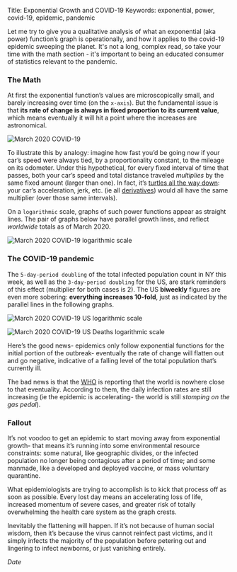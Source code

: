 Title: Exponential Growth and COVID-19
Keywords: exponential, power, covid-19, epidemic, pandemic

Let me try to give you a qualitative analysis of what an exponential (aka power) function’s graph is operationally,
and how it applies to the covid-19 epidemic sweeping the planet.  It's not a long, complex read, so take your time with the
math section - it's important to being an educated consumer of statistics relevant to the pandemic.

### The Math

At first the exponential function’s values are microscopically small, and barely increasing over time (on the `x-axis`).
But the fundamental issue is that **its rate of change is always in fixed proportion to its current value**,
which means eventually it will hit a point where the increases are astronomical.

![March 2020 COVID-19](../images/covid-march-2020-e.png)

To illustrate this by analogy: imagine how fast you’d be going now if your car’s speed were always tied,
by a proportionality constant, to the mileage on its odometer. Under this hypothetical, for every fixed interval of time that
passes, both your car’s speed and total distance traveled *multiplies* by the same fixed amount (larger than one). In fact, it’s
[turtles all the way down](https://en.wikipedia.org/wiki/Turtles_all_the_way_down): your car’s acceleration, jerk, etc.
(ie all [derivatives](https://en.wikipedia.org/wiki/Derivative)) would all have the same multiplier (over those same intervals).

On a `logarithmic` scale, graphs of such power functions appear as straight lines.  The pair of graphs below have parallel growth lines, and
reflect *worldwide* totals as of March 2020.

![March 2020 COVID-19 logarithmic scale](../images/covid-march-2020.png)

### The COVID-19 pandemic

The `5-day-period doubling` of the total infected population count in NY this week, as well as the `3-day-period doubling` for
the US, are stark reminders of this effect (multiplier for both cases is 2).  The US **biweekly** figures are even more sobering:
 **everything increases 10-fold**, just as indicated by the parallel lines in the following graphs.

![March 2020 COVID-19 US logarithmic scale](../images/covid-us-march-2020.png)

![March 2020 COVID-19 US Deaths logarithmic scale](../images/covid-us-march-2020-deaths.png)

Here’s the good news- epidemics only follow exponential functions for the initial portion of the outbreak- eventually the rate of
change will flatten out and go negative, indicative of a falling level of the total population that’s currently ill.

The bad news is that the [WHO](https://www.who.int/emergencies/diseases/novel-coronavirus-2019) is reporting that the world is nowhere close to that eventuality. According to them, the daily
infection rates are still increasing (ie the epidemic is accelerating- the world is still *stomping on the gas pedal*).

### Fallout

It’s not voodoo to get an epidemic to start moving away from exponential growth- that means it’s running into some
environmental resource constraints: some natural, like geographic divides, or the infected population no longer being
contagious after a period of time; and some manmade, like a developed and deployed vaccine, or mass voluntary quarantine.

What epidemiologists are trying to accomplish is to kick that process off as soon as possible.  Every lost day means an
accelerating loss of life, increased momentum of severe cases, and greater risk of totally overwhelming the health care system
as the graph crests.

Inevitably the flattening will happen. If it’s not because of human social wisdom, then it’s because the virus cannot reinfect past
victims, and it simply infects the majority of the population before petering out and lingering to infect newborns, or just
vanishing entirely.

$Date$


